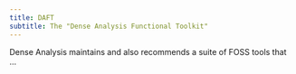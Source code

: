 ```yaml
---
title: DAFT
subtitle: The "Dense Analysis Functional Toolkit"
---
```


Dense Analysis maintains and also recommends a suite of FOSS tools that ...
